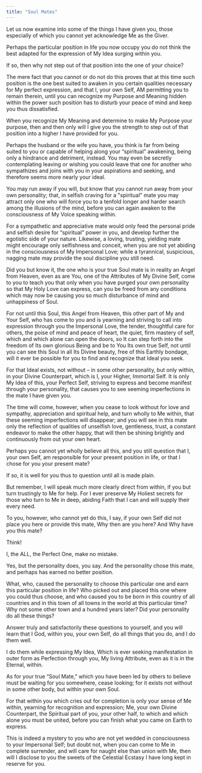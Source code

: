 ```yaml
---
title: "Soul Mates"
---
```


Let us now examine into some of the things I have given you, those
especially of which you cannot yet acknowledge Me as the Giver.

Perhaps the particular position in life you now occupy you do not
think the best adapted for the expression of My Idea surging within
you.

If so, then why not step out of that position into the one of your
choice?

The mere fact that you cannot or do not do this proves that at this
time such position is the one best suited to awaken in you certain
qualities necessary for My perfect expression, and that I, your own
Self, AM permitting you to remain therein, until you can recognize my
Purpose and Meaning hidden within the power such position has to
disturb your peace of mind and keep you thus dissatisfied.

When you recognize My Meaning and determine to make My Purpose your
purpose, then and then only will I give you the strength to step out
of that position into a higher I have provided for you.

Perhaps the husband or the wife you have, you think is far from being
suited to you or capable of helping along your &ldquo;spiritual&rdquo; awakening,
being only a hindrance and detriment, instead. You may even be
secretly contemplating leaving or wishing you could leave that one for
another who sympathizes and joins with you in your aspirations and
seeking, and therefore seems more nearly your ideal.

You may run away if you will, but know that you cannot run away from
your own personality; that, in selfish craving for a "spiritual" mate
you may attract only one who will force you to a tenfold longer and
harder search among the illusions of the mind, before you can again
awaken to the consciousness of My Voice speaking within.

For a sympathetic and appreciative mate would only feed the personal
pride and selfish desire for &ldquo;spiritual&rdquo; power in you, and develop
further the egotistic side of your nature. Likewise, a loving, trusting,
yielding mate might encourage only selfishness and conceit, when you are
not yet abiding in the consciousness of My Impersonal Love; while a
tyrannical, suspicious, nagging mate may provide the soul discipline you
still need.

Did you but know it, the one who is your true Soul mate is in reality an
Angel from Heaven, even as are You, one of the Attributes of My Divine
Self, come to you to teach you that only when you have purged your own
personality so that My Holy Love can express, can you be freed from any
conditions which may now be causing you so much disturbance of mind and
unhappiness of Soul.

For not until this Soul, this Angel from Heaven, this other part of My
and Your Self, who has come to you and is yearning and striving to
call into expression through you the Impersonal Love, the tender,
thoughtful care for others, the poise of mind and peace of heart, the
quiet, firm mastery of self, which and which alone can open the doors,
so It can step forth into the freedom of Its own glorious Being and be
to You Its own true Self, not until you can see this Soul in all
Its Divine beauty, free of this Earthly bondage, will it ever be
possible for you to find and recognize that Ideal you seek.

For that Ideal exists, not without &ndash; in some other personality, but
only within, in your Divine Counterpart, which is I, your Higher,
Immortal Self. It is only My Idea of this, your Perfect Self, striving
to express and become manifest through your personality, that causes you
to see seeming imperfections in the mate I have given you.

The time will come, however, when you cease to look without for love
and sympathy, appreciation and spiritual help, and turn wholly to Me
within, that these seeming imperfections will disappear; and you will
see in this mate only the reflection of qualities of unselfish love,
gentleness, trust, a constant endeavor to make the other happy, that
will then be shining brightly and continuously from out your own
heart.

Perhaps you cannot yet wholly believe all this, and you still question
that I, your own Self, am responsible for your present position in
life, or that I chose for you your present mate?

If so, it is well for you thus to question until all is made plain.

But remember, I will speak much more clearly direct from within, if
you but turn trustingly to Me for help. For I ever preserve My Holiest
secrets for those who turn to Me in deep, abiding Faith that I can and
will supply their every need.

To you, however, who cannot yet do this, I say, if your own Self did
not place you here or provide this mate, Why then are you here? And
Why have you this mate?

Think!

I, the ALL, the Perfect One, make no mistake.

Yes, but the personality does, you say. And the personality chose this
mate, and perhaps has earned no better position.

What, who, caused the personality to choose this particular one and earn
this particular position in life? Who picked out and placed this one
where you could thus choose, and who caused you to be born in this
country of all countries and in this town of all towns in the world at
this particular time? Why not some other town and a hundred years later?
Did your personality do all these things?

Answer truly and satisfactorily these questions to yourself, and you
will learn that I God, within you, your own Self, do all things that
you do, and I do them well.

I do them while expressing My Idea, Which is ever seeking
manifestation in outer form as Perfection through you, My living
Attribute, even as it is in the Eternal, within.

As for your true &ldquo;Soul Mate,&rdquo; which you have been led by others to
believe must be waiting for you somewhere, cease looking; for it
exists not without in some other body, but within your own Soul.

For that within you which cries out for completion is only your sense
of Me within, yearning for recognition and expression; Me, your own
Divine Counterpart, the Spiritual part of you, your other half, to
which and which alone you must be united, before you can finish what
you came on Earth to express.

This is indeed a mystery to you who are not yet wedded in
consciousness to your Impersonal Self; but doubt not, when you can
come to Me in complete surrender, and will care for naught else than
union with Me, then will I disclose to you the sweets of the Celestial
Ecstasy I have long kept in reserve for you.


